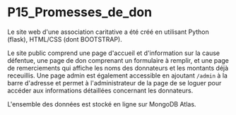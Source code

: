 # P15_Promesses_de_don

Le site web d'une association caritative a été créé en utilisant Python (flask), HTML/CSS (dont BOOTSTRAP).

Le site public comprend une page d'accueil et d'information sur la cause défentue, une page de don comprenant un formulaire à remplir, et une page de remerciements qui affiche les noms des donnateurs et les montants déjà receuillis.
Une page admin est également accessible en ajoutant ``/admin`` à la barre d'adresse et permet à l'administrateur de la page de se loguer pour accéder aux informations détaillées concernant les donnateurs.

L'ensemble des données est stocké en ligne sur MongoDB Atlas. 
